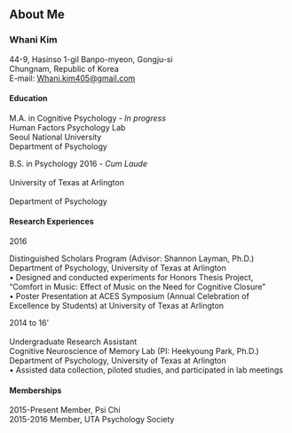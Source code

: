 ## About Me 

### Whani Kim <br> 
44-9, Hasinso 1-gil Banpo-myeon, Gongju-si <br>
Chungnam, Republic of Korea <br>
E-mail: Whani.kim405@gmail.com <br>

#### Education <br>
M.A. in Cognitive Psychology - *In progress* <br>
Human Factors Psychology Lab <br>
Seoul National University <br>
Department of Psychology <br>

B.S. in Psychology 2016 - *Cum Laude* <br>  		
University of Texas at Arlington <br>	
Department of Psychology <br>		

#### Research Experiences <br>

2016 		   <br>

Distinguished Scholars Program (Advisor: Shannon Layman, Ph.D.) <br>
Department of Psychology, University of Texas at Arlington <br>
		•	Designed and conducted experiments for Honors Thesis Project, <br> “Comfort in Music: Effect of Music on the Need for Cognitive Closure”  <br>
		•	Poster Presentation at ACES Symposium (Annual Celebration of Excellence by Students) at University of Texas at Arlington  <br>

2014 to 16’ <br>	      
	Undergraduate Research Assistant <br>
        Cognitive Neuroscience of Memory Lab (PI: Heekyoung Park, Ph.D.) <br>
	Department of Psychology, University of Texas at Arlington <br>
		•	Assisted data collection, piloted studies, and participated in lab meetings <br>
			
#### Memberships <br>

2015-Present	Member, Psi Chi <br>
2015-2016	Member, UTA Psychology Society <br>
